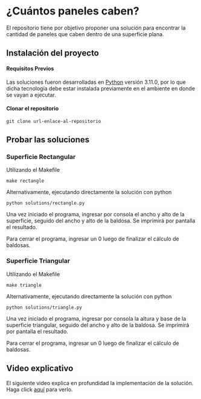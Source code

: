 # ¿Cuántos paneles caben?

El repositorio tiene por objetivo proponer una solución para encontrar la cantidad de paneles que caben dentro de una superficie plana.

## Instalación del proyecto

#### Requisitos Previos

Las soluciones fueron desarrolladas en [Python](https://docs.python.org/3/) versión 3.11.0, por lo que dicha tecnología debe estar instalada previamente en el ambiente en donde se vayan a ejecutar.

#### Clonar el repositorio

```
git clone url-enlace-al-repositorio
```

## Probar las soluciones

### Superficie Rectangular

Utilizando el Makefile

```
make rectangle
```

Alternativamente, ejecutando directamente la solución con python

```
python solutions/rectangle.py
```

Una vez iniciado el programa, ingresar por consola el ancho y alto de la superficie, seguido del ancho y alto de la baldosa. Se imprimirá por pantalla el resultado.

Para cerrar el programa, ingresar un 0 luego de finalizar el cálculo de baldosas.

### Superficie Triangular

Utilizando el Makefile

```
make triangle
```

Alternativamente, ejecutando directamente la solución con python

```
python solutions/triangle.py
```

Una vez iniciado el programa, ingresar por consola la altura y base de la superficie triangular, seguido del ancho y alto de la baldosa. Se imprimirá por pantalla el resultado.

Para cerrar el programa, ingresar un 0 luego de finalizar el cálculo de baldosas.

## Video explicativo

El siguiente video explica en profundidad la implementación de la solución. Haga click [aquí](https://youtu.be/pJIJe1EoHMA) para verlo.
